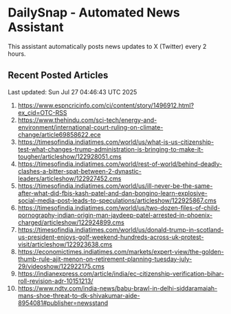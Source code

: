 # DailySnap - Automated News Assistant

This assistant automatically posts news updates to X (Twitter) every 2 hours.

## Recent Posted Articles

Last updated: Sun Jul 27 04:46:43 UTC 2025

1. https://www.espncricinfo.com/ci/content/story/1496912.html?ex_cid=OTC-RSS
2. https://www.thehindu.com/sci-tech/energy-and-environment/international-court-ruling-on-climate-change/article69858622.ece
3. https://timesofindia.indiatimes.com/world/us/what-is-us-citizenship-test-what-changes-trump-administration-is-bringing-to-make-it-tougher/articleshow/122928051.cms
4. https://timesofindia.indiatimes.com/world/rest-of-world/behind-deadly-clashes-a-bitter-spat-between-2-dynastic-leaders/articleshow/122927452.cms
5. https://timesofindia.indiatimes.com/world/us/ill-never-be-the-same-after-what-did-fbis-kash-patel-and-dan-bongino-learn-explosive-social-media-post-leads-to-speculations/articleshow/122925867.cms
6. https://timesofindia.indiatimes.com/world/us/two-dozen-files-of-child-pornography-indian-origin-man-jaydeep-patel-arrested-in-phoenix-charged/articleshow/122924899.cms
7. https://timesofindia.indiatimes.com/world/us/donald-trump-in-scotland-us-president-enjoys-golf-weekend-hundreds-across-uk-protest-visit/articleshow/122923638.cms
8. https://economictimes.indiatimes.com/markets/expert-view/the-golden-thumb-rule-ajit-menon-on-retirement-planning-tuesday-july-29/videoshow/122922175.cms
9. https://indianexpress.com/article/india/ec-citizenship-verification-bihar-roll-revision-adr-10151213/
10. https://www.ndtv.com/india-news/babu-brawl-in-delhi-siddaramaiah-mans-shoe-threat-to-dk-shivakumar-aide-8954081#publisher=newsstand
